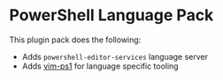 # PowerShell Language Pack

This plugin pack does the following:

- Adds `powershell-editor-services` language server
- Adds [vim-ps1](https://github.com/PProvost/vim-ps1) for language specific tooling

<!-- vim: set ft=markdown: -->
